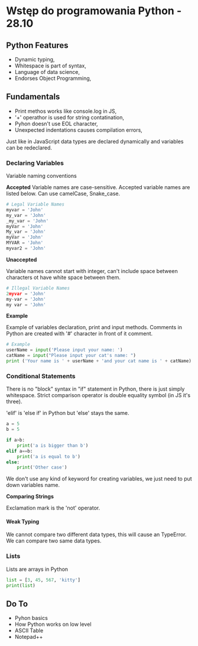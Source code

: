 # **Wstęp do programowania Python - 28.10**

## **Python Features**

-   Dynamic typing,
-   Whitespace is part of syntax,
-   Language of data science,
-   Endorses Object Programming,

## **Fundamentals**

-   Print methos works like console.log in JS,
-   '+' operathor is used for string contatination,
-   Pyhon doesn't use EOL character,
-   Unexpected indentations causes compilation errors,

Just like in JavaScript data types are declared dynamically and variables can be redeclared.

### **Declaring Variables**

Variable naming conventions

**Accepted**
Variable names are case-sensitive. Accepted variable names are listed below. Can use camelCase, Snake_case.

```py
# Legal Variable Names
myvar = 'John'
my_var = 'John'
_my_var = 'John'
myVar = 'John'
My_var = 'John'
myVar = 'John'
MYVAR = 'John'
myvar2 = 'John'
```

**Unaccepted**

Variable names cannot start with integer, can't include space
between characters ot have white space between them.

```py
# Illegal Variable Names
2myvar = 'John'
my-var = 'John'
my var = 'John'
```

**Example**

Example of variables declaration, print and input methods.
Comments in Python are created with '#' character in front of it comment.

```py
# Example
userName = input('Please input your name: ')
catName = input("Please input your cat's name: ")
print ('Your name is ' + userName + 'and your cat name is ' + catName)
```

### **Conditional Statements**

There is no "block" syntax in "if" statement in Python, there is just simply whitespace. Strict comparison operator is double equality symbol (in JS it's three).

'elif' is 'else if' in Python but 'else' stays the same.

```py
a = 5
b = 5

if a>b:
    print('a is bigger than b')
elif a==b:
    print('a is equal to b')
else:
    print('Other case')
```

We don't use any kind of keyword for creating variables, we just need to put down variables name.

**Comparing Strings**

Exclamation mark is the 'not' operator.

#### **Weak Typing**

We cannot compare two different data types, this will cause an TypeError. We can compare two same data types.

### **Lists**

Lists are arrays in Python

```py
list = [3, 45, 567, 'kitty']
print(list)
```

## **Do To**

-   Pyhon basics
-   How Python works on low level
-   ASCII Table
-   Notepad++
